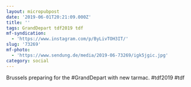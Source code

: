 ```yaml
---
layout: micropubpost
date: '2019-06-01T20:21:09.000Z'
title: ''
tags: GrandDepart tdf2019 tdf
mf-syndication:
  - 'https://www.instagram.com/p/ByLivTOH3IT/'
slug: '73269'
mf-photo:
  - 'https://www.sendung.de/media/2019-06-73269/igk5jgic.jpg'
category: social
---
```

Brussels preparing for the #GrandDepart with new tarmac. #tdf2019 #tdf

